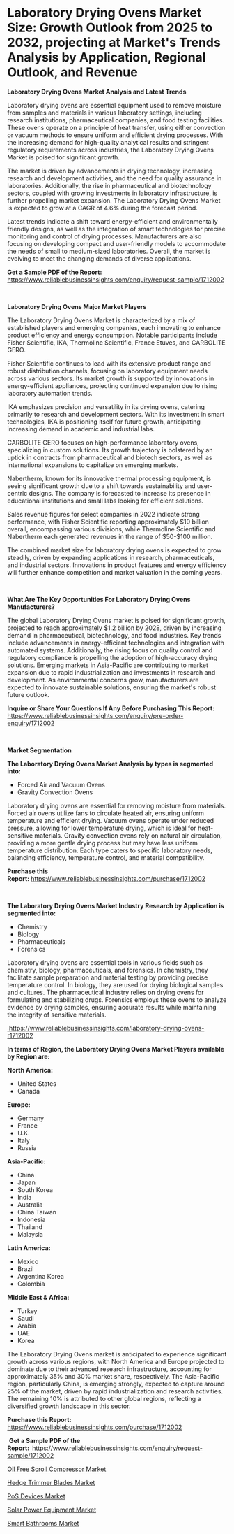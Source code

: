<p><h1>Laboratory Drying Ovens Market Size: Growth Outlook from 2025 to 2032, projecting at Market's Trends Analysis by Application, Regional Outlook, and Revenue</h1></p><p><strong>Laboratory Drying Ovens Market Analysis and Latest Trends</strong></p>
<p><p>Laboratory drying ovens are essential equipment used to remove moisture from samples and materials in various laboratory settings, including research institutions, pharmaceutical companies, and food testing facilities. These ovens operate on a principle of heat transfer, using either convection or vacuum methods to ensure uniform and efficient drying processes. With the increasing demand for high-quality analytical results and stringent regulatory requirements across industries, the Laboratory Drying Ovens Market is poised for significant growth.</p><p>The market is driven by advancements in drying technology, increasing research and development activities, and the need for quality assurance in laboratories. Additionally, the rise in pharmaceutical and biotechnology sectors, coupled with growing investments in laboratory infrastructure, is further propelling market expansion. The Laboratory Drying Ovens Market is expected to grow at a CAGR of 4.6% during the forecast period. </p><p>Latest trends indicate a shift toward energy-efficient and environmentally friendly designs, as well as the integration of smart technologies for precise monitoring and control of drying processes. Manufacturers are also focusing on developing compact and user-friendly models to accommodate the needs of small to medium-sized laboratories. Overall, the market is evolving to meet the changing demands of diverse applications.</p></p>
<p><strong>Get a Sample PDF of the Report:&nbsp;</strong> <a href="https://www.reliablebusinessinsights.com/enquiry/request-sample/1712002?utm_campaign=57&utm_medium=2&utm_source=Github&utm_content=ia&utm_term=17022025&utm_id=laboratory-drying-ovens">https://www.reliablebusinessinsights.com/enquiry/request-sample/1712002</a></p>
<p>&nbsp;</p>
<p><strong>Laboratory Drying Ovens Major Market Players</strong></p>
<p><p>The Laboratory Drying Ovens Market is characterized by a mix of established players and emerging companies, each innovating to enhance product efficiency and energy consumption. Notable participants include Fisher Scientific, IKA, Thermoline Scientific, France Etuves, and CARBOLITE GERO. </p><p>Fisher Scientific continues to lead with its extensive product range and robust distribution channels, focusing on laboratory equipment needs across various sectors. Its market growth is supported by innovations in energy-efficient appliances, projecting continued expansion due to rising laboratory automation trends.</p><p>IKA emphasizes precision and versatility in its drying ovens, catering primarily to research and development sectors. With its investment in smart technologies, IKA is positioning itself for future growth, anticipating increasing demand in academic and industrial labs.</p><p>CARBOLITE GERO focuses on high-performance laboratory ovens, specializing in custom solutions. Its growth trajectory is bolstered by an uptick in contracts from pharmaceutical and biotech sectors, as well as international expansions to capitalize on emerging markets.</p><p>Nabertherm, known for its innovative thermal processing equipment, is seeing significant growth due to a shift towards sustainability and user-centric designs. The company is forecasted to increase its presence in educational institutions and small labs looking for efficient solutions.</p><p>Sales revenue figures for select companies in 2022 indicate strong performance, with Fisher Scientific reporting approximately $10 billion overall, encompassing various divisions, while Thermoline Scientific and Nabertherm each generated revenues in the range of $50-$100 million.</p><p>The combined market size for laboratory drying ovens is expected to grow steadily, driven by expanding applications in research, pharmaceuticals, and industrial sectors. Innovations in product features and energy efficiency will further enhance competition and market valuation in the coming years.</p></p>
<p>&nbsp;</p>
<p><strong>What Are The Key Opportunities For Laboratory Drying Ovens Manufacturers?</strong></p>
<p><p>The global Laboratory Drying Ovens market is poised for significant growth, projected to reach approximately $1.2 billion by 2028, driven by increasing demand in pharmaceutical, biotechnology, and food industries. Key trends include advancements in energy-efficient technologies and integration with automated systems. Additionally, the rising focus on quality control and regulatory compliance is propelling the adoption of high-accuracy drying solutions. Emerging markets in Asia-Pacific are contributing to market expansion due to rapid industrialization and investments in research and development. As environmental concerns grow, manufacturers are expected to innovate sustainable solutions, ensuring the market's robust future outlook.</p></p>
<p><strong>Inquire or Share Your Questions If Any Before Purchasing This Report:</strong> <a href="https://www.reliablebusinessinsights.com/enquiry/pre-order-enquiry/1712002?utm_campaign=57&utm_medium=2&utm_source=Github&utm_content=ia&utm_term=17022025&utm_id=laboratory-drying-ovens">https://www.reliablebusinessinsights.com/enquiry/pre-order-enquiry/1712002</a></p>
<p>&nbsp;</p>
<p><strong>Market Segmentation</strong></p>
<p><strong>The Laboratory Drying Ovens Market Analysis by types is segmented into:</strong></p>
<p><ul><li>Forced Air and Vacuum Ovens</li><li>Gravity Convection Ovens</li></ul></p>
<p><p>Laboratory drying ovens are essential for removing moisture from materials. Forced air ovens utilize fans to circulate heated air, ensuring uniform temperature and efficient drying. Vacuum ovens operate under reduced pressure, allowing for lower temperature drying, which is ideal for heat-sensitive materials. Gravity convection ovens rely on natural air circulation, providing a more gentle drying process but may have less uniform temperature distribution. Each type caters to specific laboratory needs, balancing efficiency, temperature control, and material compatibility.</p></p>
<p><strong>Purchase this Report:&nbsp;</strong><a href="https://www.reliablebusinessinsights.com/purchase/1712002?utm_campaign=57&utm_medium=2&utm_source=Github&utm_content=ia&utm_term=17022025&utm_id=laboratory-drying-ovens">https://www.reliablebusinessinsights.com/purchase/1712002</a></p>
<p>&nbsp;</p>
<p><strong>The Laboratory Drying Ovens Market Industry Research by Application is segmented into:</strong></p>
<p><ul><li>Chemistry</li><li>Biology</li><li>Pharmaceuticals</li><li>Forensics</li></ul></p>
<p><p>Laboratory drying ovens are essential tools in various fields such as chemistry, biology, pharmaceuticals, and forensics. In chemistry, they facilitate sample preparation and material testing by providing precise temperature control. In biology, they are used for drying biological samples and cultures. The pharmaceutical industry relies on drying ovens for formulating and stabilizing drugs. Forensics employs these ovens to analyze evidence by drying samples, ensuring accurate results while maintaining the integrity of sensitive materials.</p></p>
<p><a href="https://www.reliablebusinessinsights.com/laboratory-drying-ovens-r1712002?utm_campaign=57&utm_medium=2&utm_source=Github&utm_content=ia&utm_term=17022025&utm_id=laboratory-drying-ovens">&nbsp;https://www.reliablebusinessinsights.com/laboratory-drying-ovens-r1712002</a></p>
<p><strong>In terms of Region, the Laboratory Drying Ovens Market Players available by Region are:</strong></p>
<p>
    <p> <strong> North America: </strong>
        <ul>
            <li>United States</li>
            <li>Canada</li>
        </ul>
        </p> 
    <p> <strong> Europe: </strong>
        <ul>
            <li>Germany</li>
            <li>France</li>
            <li>U.K.</li>
            <li>Italy</li>
            <li>Russia</li>
        </ul>
        </p> 
    <p> <strong> Asia-Pacific: </strong>
        <ul>
            <li>China</li>
            <li>Japan</li>
            <li>South Korea</li>
            <li>India</li>
            <li>Australia</li>
            <li>China Taiwan</li>
            <li>Indonesia</li>
            <li>Thailand</li>
            <li>Malaysia</li>
        </ul>
        </p> 
    <p> <strong> Latin America: </strong>
        <ul>
            <li>Mexico</li>
            <li>Brazil</li>
            <li>Argentina Korea</li>
            <li>Colombia</li>
        </ul>
        </p> 
    <p> <strong> Middle East & Africa: </strong>
        <ul>
            <li>Turkey</li>
            <li>Saudi</li>
            <li>Arabia</li>
            <li>UAE</li>
            <li>Korea</li>
        </ul>
    </p>
    </p>
<p><p>The Laboratory Drying Ovens market is anticipated to experience significant growth across various regions, with North America and Europe projected to dominate due to their advanced research infrastructure, accounting for approximately 35% and 30% market share, respectively. The Asia-Pacific region, particularly China, is emerging strongly, expected to capture around 25% of the market, driven by rapid industrialization and research activities. The remaining 10% is attributed to other global regions, reflecting a diversified growth landscape in this sector.</p></p>
<p><strong>Purchase this Report: </strong><a href="https://www.reliablebusinessinsights.com/purchase/1712002?utm_campaign=57&utm_medium=2&utm_source=Github&utm_content=ia&utm_term=17022025&utm_id=laboratory-drying-ovens">https://www.reliablebusinessinsights.com/purchase/1712002</a></p>
<p>&nbsp;<strong>Get a Sample PDF of the Report:&nbsp;&nbsp;</strong><a href="https://www.reliablebusinessinsights.com/enquiry/request-sample/1712002?utm_campaign=57&utm_medium=2&utm_source=Github&utm_content=ia&utm_term=17022025&utm_id=laboratory-drying-ovens">https://www.reliablebusinessinsights.com/enquiry/request-sample/1712002</a></p>
<p><strong></strong></p>
<p><p><a href="https://github.com/djarixneoza/Market-Research-Report-List-1/blob/main/oil-free-scroll-compressor-market.md?utm_campaign=57&utm_medium=2&utm_source=Github&utm_content=ia&utm_term=17022025&utm_id=laboratory-drying-ovens">Oil Free Scroll Compressor Market</a></p><p><a href="https://github.com/theriiawande/Market-Research-Report-List-1/blob/main/hedge-trimmer-blades-market.md?utm_campaign=57&utm_medium=2&utm_source=Github&utm_content=ia&utm_term=17022025&utm_id=laboratory-drying-ovens">Hedge Trimmer Blades Market</a></p><p><a href="https://github.com/dushornerfe/Market-Research-Report-List-1/blob/main/pos-devices-market.md?utm_campaign=57&utm_medium=2&utm_source=Github&utm_content=ia&utm_term=17022025&utm_id=laboratory-drying-ovens">PoS Devices Market</a></p><p><a href="https://github.com/jandedaboy1/Market-Research-Report-List-1/blob/main/solar-power-equipment-market.md?utm_campaign=57&utm_medium=2&utm_source=Github&utm_content=ia&utm_term=17022025&utm_id=laboratory-drying-ovens">Solar Power Equipment Market</a></p><p><a href="https://github.com/akermigarib/Market-Research-Report-List-1/blob/main/smart-bathrooms-market.md?utm_campaign=57&utm_medium=2&utm_source=Github&utm_content=ia&utm_term=17022025&utm_id=laboratory-drying-ovens">Smart Bathrooms Market</a></p></p>